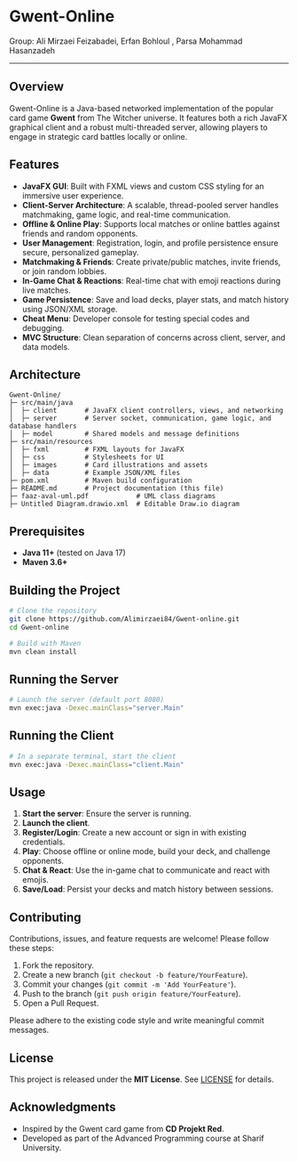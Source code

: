 # Gwent-Online

 Group: Ali Mirzaei Feizabadei,  Erfan Bohloul , Parsa Mohammad Hasanzadeh

---

## Overview

Gwent-Online is a Java-based networked implementation of the popular card game **Gwent** from The Witcher universe. It features both a rich JavaFX graphical client and a robust multi-threaded server, allowing players to engage in strategic card battles locally or online.

## Features

- **JavaFX GUI**: Built with FXML views and custom CSS styling for an immersive user experience.
- **Client-Server Architecture**: A scalable, thread-pooled server handles matchmaking, game logic, and real-time communication.
- **Offline & Online Play**: Supports local matches or online battles against friends and random opponents.
- **User Management**: Registration, login, and profile persistence ensure secure, personalized gameplay.
- **Matchmaking & Friends**: Create private/public matches, invite friends, or join random lobbies.
- **In-Game Chat & Reactions**: Real-time chat with emoji reactions during live matches.
- **Game Persistence**: Save and load decks, player stats, and match history using JSON/XML storage.
- **Cheat Menu**: Developer console for testing special codes and debugging.
- **MVC Structure**: Clean separation of concerns across client, server, and data models.

## Architecture

```
Gwent-Online/
├─ src/main/java
│  ├─ client       # JavaFX client controllers, views, and networking
│  ├─ server       # Server socket, communication, game logic, and database handlers
│  ├─ model        # Shared models and message definitions
├─ src/main/resources
│  ├─ fxml         # FXML layouts for JavaFX
│  ├─ css          # Stylesheets for UI
│  ├─ images       # Card illustrations and assets
│  ├─ data         # Example JSON/XML files
├─ pom.xml         # Maven build configuration
├─ README.md       # Project documentation (this file)
├─ faaz-aval-uml.pdf            # UML class diagrams
├─ Untitled Diagram.drawio.xml  # Editable Draw.io diagram
```

## Prerequisites

- **Java 11+** (tested on Java 17)
- **Maven 3.6+**

## Building the Project

```bash
# Clone the repository
git clone https://github.com/Alimirzaei84/Gwent-online.git
cd Gwent-online

# Build with Maven
mvn clean install
```

## Running the Server

```bash
# Launch the server (default port 8080)
mvn exec:java -Dexec.mainClass="server.Main"
```

## Running the Client

```bash
# In a separate terminal, start the client
mvn exec:java -Dexec.mainClass="client.Main"
```

## Usage

1. **Start the server**: Ensure the server is running.
2. **Launch the client**.
3. **Register/Login**: Create a new account or sign in with existing credentials.
4. **Play**: Choose offline or online mode, build your deck, and challenge opponents.
5. **Chat & React**: Use the in-game chat to communicate and react with emojis.
6. **Save/Load**: Persist your decks and match history between sessions.

## Contributing

Contributions, issues, and feature requests are welcome! Please follow these steps:

1. Fork the repository.
2. Create a new branch (`git checkout -b feature/YourFeature`).
3. Commit your changes (`git commit -m 'Add YourFeature'`).
4. Push to the branch (`git push origin feature/YourFeature`).
5. Open a Pull Request.

Please adhere to the existing code style and write meaningful commit messages.

## License

This project is released under the **MIT License**. See [LICENSE](LICENSE) for details.

## Acknowledgments

- Inspired by the Gwent card game from **CD Projekt Red**.
- Developed as part of the Advanced Programming course at Sharif University.

